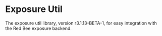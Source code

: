 # Exposure Util

The exposure util library, version r3.1.13-BETA-1, for easy integration with the Red Bee exposure backend.